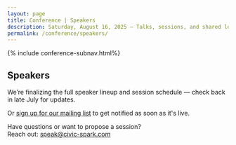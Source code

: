 ```yaml
---
layout: page
title: Conference | Speakers
description: Saturday, August 16, 2025 – Talks, sessions, and shared lessons from the field.
permalink: /conference/speakers/
---
```


{% include conference-subnav.html%}

## Speakers

We’re finalizing the full speaker lineup and session schedule — check back in late July for updates.

Or [sign up for our mailing list](/contact) to get notified as soon as it's live.

Have questions or want to propose a session?  
Reach out: [speak@civic-spark.com](mailto:speak@civic-spark.com)
